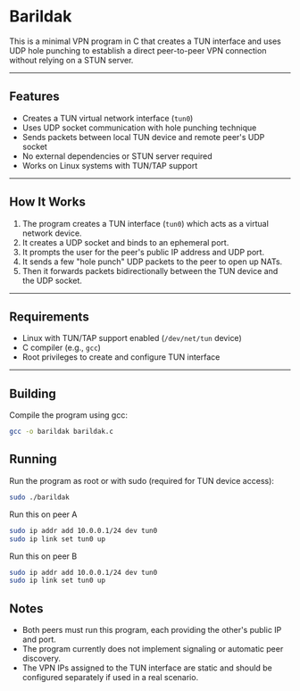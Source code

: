# Barildak

This is a minimal VPN program in C that creates a TUN interface and uses UDP hole punching to establish a direct peer-to-peer VPN connection without relying on a STUN server.

---

## Features

- Creates a TUN virtual network interface (`tun0`)
- Uses UDP socket communication with hole punching technique
- Sends packets between local TUN device and remote peer's UDP socket
- No external dependencies or STUN server required
- Works on Linux systems with TUN/TAP support

---

## How It Works

1. The program creates a TUN interface (`tun0`) which acts as a virtual network device.
2. It creates a UDP socket and binds to an ephemeral port.
3. It prompts the user for the peer's public IP address and UDP port.
4. It sends a few "hole punch" UDP packets to the peer to open up NATs.
5. Then it forwards packets bidirectionally between the TUN device and the UDP socket.

---

## Requirements

- Linux with TUN/TAP support enabled (`/dev/net/tun` device)
- C compiler (e.g., `gcc`)
- Root privileges to create and configure TUN interface

---

## Building

Compile the program using gcc:

```bash
gcc -o barildak barildak.c
```

## Running

Run the program as root or with sudo (required for TUN device access):

```bash
sudo ./barildak
```

Run this on peer A

```bash
sudo ip addr add 10.0.0.1/24 dev tun0
sudo ip link set tun0 up
```

Run this on peer B

```bash
sudo ip addr add 10.0.0.1/24 dev tun0
sudo ip link set tun0 up
```

## Notes

- Both peers must run this program, each providing the other's public IP and port.
- The program currently does not implement signaling or automatic peer discovery.
- The VPN IPs assigned to the TUN interface are static and should be configured separately if used in a real scenario.
